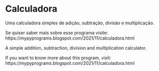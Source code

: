 # Calculadora
Uma calculadora simples de adição, subtração, divisão e multiplicação. 
<p>Se quiser saber mais sobre esse programa visite: https://mypyprograms.blogspot.com/2021/11/calculadora.html</p>
<p>A simple addition, subtraction, division and multiplication calculator.</p>
<p>If you want to know more about this program, visit: https://mypyprograms.blogspot.com/2021/11/calculadora.html</p> 
